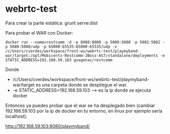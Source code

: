 # webrtc-test

Para crear la parte estática:
grunt serve:dist

Para probar el WAR con Docker:
```
docker run --name=restcomm -d -p 8080:8080 -p 5080:5080 -p 5082:5082 -p 5080:5080/udp -p 65000-65535:65000-65535/udp -v /c/Users/cverdes/workspace/front-ws/webrtc-test/playmyband-war/target:/opt/Mobicents-Restcomm-JBoss-AS7/standalone/deployments -e STATIC_ADDRESS=192.168.59.103 gvagenas/restcomm
```

Donde
- /c/Users/cverdes/workspace/front-ws/webrtc-test/playmyband-war/target es una carpeta donde se despliegue el war.
- -e STATIC_ADDRESS=192.168.59.103 --> es la ip donde se ejecuta docker

Entonces ya puedes probar que el war se ha desplegado bien (cambiar 192.168.59.103 por la ip de docker en tu entorno, en linux por ejemplo sería localhost):


http://192.168.59.103:8080/playmyband/


